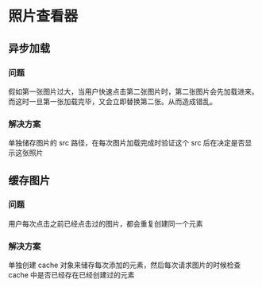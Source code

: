 # 照片查看器

## 异步加载

### 问题

假如第一张图片过大，当用户快速点击第二张图片时，第二张图片会先加载进来。而这时一旦第一张加载完毕，又会立即替换第二张。从而造成错乱。

### 解决方案

单独储存图片的 src 路径，在每次图片加载完成时验证这个 src 后在决定是否显示这张照片

## 缓存图片

### 问题

用户每次点击之前已经点击过的图片，都会重复创建同一个元素

### 解决方案

单独创建 cache 对象来储存每次添加的<img>元素，然后每次请求图片的时候检查 cache 中是否已经存在已经创建过的元素


